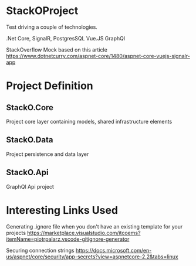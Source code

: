 # StackOProject

Test driving a couple of technologies.

.Net Core,
SignalR,
PostgresSQL
Vue.JS
GraphQl

StackOverflow Mock based on this article
https://www.dotnetcurry.com/aspnet-core/1480/aspnet-core-vuejs-signalr-app

# Project Definition

## StackO.Core

Project core layer containing models, shared infrastructure elements

## StackO.Data

Project persistence and data layer

## StackO.Api

GraphQl Api project

# Interesting Links Used

Generating .ignore file when you don't have an existing template for your projects
https://marketplace.visualstudio.com/itcoems?itemName=piotrpalarz.vscode-gitignore-generator

Securing connection strings
https://docs.microsoft.com/en-us/aspnet/core/security/app-secrets?view=aspnetcore-2.2&tabs=linux
